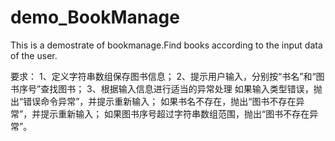 # demo_BookManage
This is a demostrate of bookmanage.Find books according to the input data of the user.

要求：
1、定义字符串数组保存图书信息；
2、提示用户输入，分别按“书名”和“图书序号”查找图书；
3、根据输入信息进行适当的异常处理
    如果输入类型错误，抛出“错误命令异常”，并提示重新输入；
    如果书名不存在，抛出“图书不存在异常”，并提示重新输入；
    如果图书序号超过字符串数组范围，抛出“图书不存在异常”。
